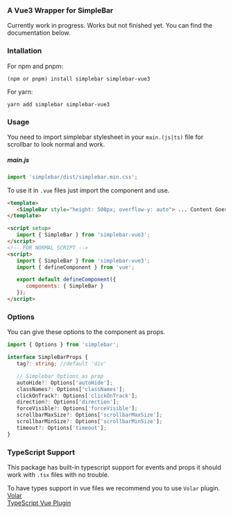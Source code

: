 ### A Vue3 Wrapper for SimpleBar

Currently work in progress. Works but not finished yet. You can find the documentation below.

### Intallation

For npm and pnpm:

```
(npm or pnpm) install simplebar simplebar-vue3
```

For yarn:

```
yarn add simplebar simplebar-vue3
```

### Usage

You need to import simplebar stylesheet in your `main.(js|ts)` file for scrollbar to look normal and work. <br>

##### main.js

```ts
import 'simplebar/dist/simplebar.min.css';
```

To use it in `.vue` files just import the component and use.

```html
<template>
   <SimpleBar style="height: 500px; overflow-y: auto"> ... Content Goes here </SimpleBar>
</template>

<script setup>
   import { SimpleBar } from 'simplebar-vue3';
</script>
<!-- FOR NORMAL SCRIPT -->
<script>
   import { SimpleBar } from 'simplebar-vue3';
   import { defineComponent } from 'vue';

   export default defineComponent({
      components: { SimpleBar }
   });
</script>
```

### Options

You can give these options to the component as props.

```ts
import { Options } from 'simplebar';

interface SimpleBarProps {
   tag?: string; //default 'div'

   // Simplebar Options as prop
   autoHide?: Options['autoHide'];
   classNames?: Options['classNames'];
   clickOnTrack?: Options['clickOnTrack'];
   direction?: Options['direction'];
   forceVisible?: Options['forceVisible'];
   scrollbarMaxSize?: Options['scrollbarMaxSize'];
   scrollbarMinSize?: Options['scrollbarMinSize'];
   timeout?: Options['timeout'];
}
```

### TypeScript Support

This package has built-in typescript support for events and props it should work with `.tsx` files with no trouble.

To have types support in vue files we recommend you to use `Volar` plugin. <br>
[Volar](https://marketplace.visualstudio.com/items?itemName=johnsoncodehk.volar) <br>
[TypeScript Vue Plugin](https://marketplace.visualstudio.com/items?itemName=johnsoncodehk.vscode-typescript-vue-plugin)
